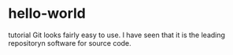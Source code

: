 # hello-world
tutorial
Git looks fairly easy to use. I have seen that it is the leading repositoryn software for source code.
